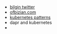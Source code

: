 - [bilgin twitter](https://twitter.com/bibryam)
- [ofbizian.com](http://www.ofbizian.com/)
- [kubernetes patterns](https://www.amazon.co.uk/gp/product/1492050288/ref=as_li_ss_tl?ie=UTF8&linkCode=sl1&tag=ofbizian-21&linkId=209af4d4b36f0ba4e856543abe08a090&language=en_GB)
- dapr and kubernetes
- 